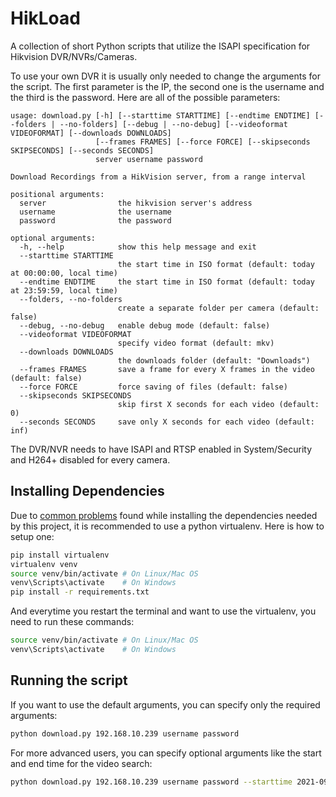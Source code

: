 # HikLoad

A collection of short Python scripts that utilize the ISAPI specification for Hikvision DVR/NVRs/Cameras.

To use your own DVR it is usually only needed to change the arguments for the script. The first parameter is the IP, the second one is the username and the third is the password. Here are all of the possible parameters:

```
usage: download.py [-h] [--starttime STARTTIME] [--endtime ENDTIME] [--folders | --no-folders] [--debug | --no-debug] [--videoformat VIDEOFORMAT] [--downloads DOWNLOADS]
                   [--frames FRAMES] [--force FORCE] [--skipseconds SKIPSECONDS] [--seconds SECONDS]
                   server username password

Download Recordings from a HikVision server, from a range interval

positional arguments:
  server                the hikvision server's address
  username              the username
  password              the password

optional arguments:
  -h, --help            show this help message and exit
  --starttime STARTTIME
                        the start time in ISO format (default: today at 00:00:00, local time)
  --endtime ENDTIME     the start time in ISO format (default: today at 23:59:59, local time)
  --folders, --no-folders
                        create a separate folder per camera (default: false)
  --debug, --no-debug   enable debug mode (default: false)
  --videoformat VIDEOFORMAT
                        specify video format (default: mkv)
  --downloads DOWNLOADS
                        the downloads folder (default: "Downloads")
  --frames FRAMES       save a frame for every X frames in the video (default: false)
  --force FORCE         force saving of files (default: false)
  --skipseconds SKIPSECONDS
                        skip first X seconds for each video (default: 0)
  --seconds SECONDS     save only X seconds for each video (default: inf)
```

The DVR/NVR needs to have ISAPI and RTSP enabled in System/Security and H264+ disabled for every camera.

## Installing Dependencies

Due to [common problems](https://github.com/kkroening/ffmpeg-python/issues/174#issuecomment-561546739) found while installing the dependencies needed by this project, it is recommended to use a python virtualenv. Here is how to setup one:

```bash
pip install virtualenv
virtualenv venv
source venv/bin/activate # On Linux/Mac OS
venv\Scripts\activate    # On Windows
pip install -r requirements.txt
```

And everytime you restart the terminal and want to use the virtualenv, you need to run these commands:

```bash
source venv/bin/activate # On Linux/Mac OS
venv\Scripts\activate    # On Windows
```

## Running the script

If you want to use the default arguments, you can specify only the required arguments:

```bash
python download.py 192.168.10.239 username password
```

For more advanced users, you can specify optional arguments like the start and end time for the video search:

```bash
python download.py 192.168.10.239 username password --starttime 2021-09-19T03:00:00+03:00 --endtime 2021-09-20T04:00:00+00:00
```
